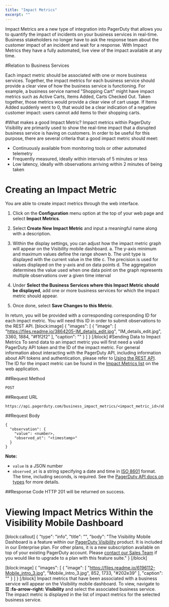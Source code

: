 ```yaml
---
title: "Impact Metrics"
excerpt: ""
---
```

Impact Metrics are a new type of integration into PagerDuty that allows you to quantify the impact of incidents on your business services in real-time. Business stakeholders no longer have to ask the response team about the customer impact of an incident and wait for a response. With Impact Metrics they have a fully automated, live view of the impact available at any time.

#Relation to Business Services

Each impact metric should be associated with one or more business services. Together, the impact metrics for each business service should provide a clear view of how the business service is functioning. For example, a business service named "Shopping Cart" might have impact metrics such as Active Carts, Items Added, Carts Checked Out. Taken together, those metrics would provide a clear view of cart usage. If Items Added suddenly went to 0, that would be a clear indication of a negative customer impact: users cannot add items to their shopping carts.

#What makes a good Impact Metric?
Impact metrics within PagerDuty Visibility are primarily used to show the real-time impact that a disrupted business service is having on customers. In order to be useful for this purpose, there are several criteria that a good impact metric should meet:
  * Continuously available from monitoring tools or other automated telemetry
  * Frequently measured, ideally within intervals of 5 minutes or less
  * Low latency, ideally with observations arriving within 2 minutes of being taken
 

# Creating an Impact Metric
You are able to create impact metrics through the web interface.

1. Click on the **Configuration** menu option at the top of your web page and select **Impact Metrics**.
2. Select **Create New Impact Metric** and input a meaningful name along with a description.
3. Within the display settings, you can adjust how the impact metric graph will appear on the Visibility mobile dashboard.
     a. The y-axis minimum and maximum values define the range shown
     b. The unit type is displayed with the current value in the title
     c. The precision is used for values displayed on the y-axis and on data points
     d. The aggregation determines the value used when one data point on the graph represents multiple observations over a given time interval


4. Under **Select the Business Services where this Impact Metric should be displayed**, add one or more business services for which the impact metric should appear.
5. Once done, select **Save Changes to this Metric**.

In return, you will be provided with a corresponding corresponding ID for each impact metric. You will need this ID in order to submit observations to the REST API.
[block:image]
{
  "images": [
    {
      "image": [
        "https://files.readme.io/3864205-IM_details_edit.jpg",
        "IM_details_edit.jpg",
        3360,
        1884,
        "#f1f2f2"
      ],
      "caption": ""
    }
  ]
}
[/block]
#Sending Data to Impact Metrics
To send data to an impact metric you will first need a valid PagerDuty API token and the ID of the impact metric. For general information about interacting with the PagerDuty API, including information about API tokens and authentication, please refer to [Using the REST API](doc:using-the-api). The ID for the impact metric can be found in the [Impact Metrics list](https://support.pagerduty.com/v1/docs/impact-metrics#section-creating-an-impact-metric) on the web application.

##Request Method
```
POST
```

##Request URL

```
https://api.pagerduty.com/business_impact_metrics/<impact_metric_id>/observations
```

##Request Body

```
{
  "observation": {
    "value": <number>,
    "observed_at": "<timestamp>"
  }
}
```

**Note:**
* `value` is a JSON number
* `observed_at` is a string specifying a date and time in [ISO 8601](https://en.wikipedia.org/wiki/ISO_8601) format. The time, including seconds, is required. See the [PagerDuty API docs on types](https://v2.developer.pagerduty.com/docs/types#datetime) for more details.

##Response Code
HTTP 201 will be returned on success.

# Viewing Impact Metrics Within the Visibility Mobile Dashboard
[block:callout]
{
  "type": "info",
  "title": "",
  "body": "The Visibility Mobile Dashboard is a feature within our [PagerDuty Visibility](https://support.pagerduty.com/v1/docs/pagerduty-visibility) product. It is included in our Enterprise plan. For other plans, it is a new subscription available on top of your existing PagerDuty account. Please [contact our Sales Team](https://www.pagerduty.com/contact-sales/) if you would like to upgrade to a plan with this feature suite."
}
[/block]

[block:image]
{
  "images": [
    {
      "image": [
        "https://files.readme.io/6196112-Mobile_intro_3.jpg",
        "Mobile_intro_3.jpg",
        852,
        1733,
        "#202e39"
      ],
      "caption": ""
    }
  ]
}
[/block]
Impact metrics that have been associated with a business service will appear on the Visibility mobile dashboard. To view, navigate to **☰ :fa-arrow-right: Visibility** and select the associated business service. The impact metric is displayed in the list of impact metrics for the selected business service.